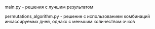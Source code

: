 main.py - решения с лучшим результатом

permutations_algorithm.py - решение с использованием комбинаций инкассируемых дней, однако с меньшим количеством очков
